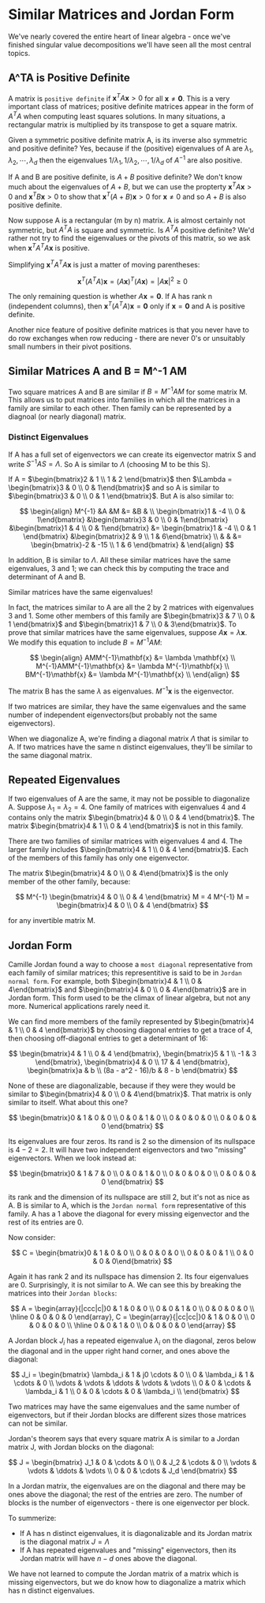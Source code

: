 # Similar Matrices and Jordan Form

We've nearly covered the entire heart of linear algebra - once we've finished singular value decompositions we'll have seen all the most central topics.

## A^TA is Positive Definite

A matrix is `positive definite` if $\mathbf{x}^T A \mathbf{x} > 0$ for all $\mathbf{x} \ne \mathbf{0}$. This is a very important class of matrices; positive definite matrices appear in the form of $A^TA$ when computing least squares solutions. In many situations, a rectangular matrix is multiplied by its transpose to get a square matrix.

Given a symmetric positive definite matrix A, is its inverse also symmetric and positive definite? Yes, because if the (positive) eigenvalues of A are $\lambda_1, \lambda_2, \cdots, \lambda_d$ then the eigenvalues $1 / \lambda_1, 1/ \lambda_2, \cdots, 1 / \lambda_d$ of $A^{-1}$ are also positive.

If A and B are positive definite, is $A + B$ positive definite? We don't know much about the eigenvalues of $A + B$, but we can use the propterty $\mathbf{x}^T A \mathbf{x} > 0$ and $\mathbf{x}^TB\mathbf{x} > 0$ to show that $\mathbf{x}^T (A + B) \mathbf{x} > 0$ for $\mathbf{x} \ne 0$ and so $A + B$ is also positive definite.

Now suppose A is a rectangular (m by n) matrix. A is almost certainly not symmetric, but $A^TA$ is square and symmetric. Is $A^TA$ positive definite? We'd rather not try to find the eigenvalues or the pivots of this matrix, so we ask when $\mathbf{x}^T A^T A\mathbf{x}$ is positive.

Simplifying $\mathbf{x}^T A^T A \mathbf{x}$ is just a matter of moving parentheses:

$$
\mathbf{x}^T (A^TA) \mathbf{x} = (A \mathbf{x})^T (A\mathbf{x}) = |A\mathbf{x}|^2 \ge 0
$$

The only remaining question is whether $A\mathbf{x} = \mathbf{0}$. If A has rank n (independent columns), then $\mathbf{x}^T(A^T A)\mathbf{x} = \mathbf{0}$ only if $\mathbf{x} = \mathbf{0}$ and A is positive definite.

Another nice feature of positive definite matrices is that you never have to do row exchanges when row reducing - there are never 0's or unsuitably small numbers in their pivot positions.

## Similar Matrices A and B = M^-1 AM

Two square matrices A and B are similar if $B = M^{-1} A M$ for some matrix M. This allows us to put matrices into families in which all the matrices in a family are similar to each other. Then family can be represented by a diagnoal (or nearly diagonal) matrix.

### Distinct Eigenvalues

If A has a full set of eigenvectors we can create its eigenvector matrix S and write $S^{-1} A S = \Lambda$. So A is similar to $\Lambda$ (choosing M to be this S).

If A = $\begin{bmatrix}2 & 1 \\ 1 & 2 \end{bmatrix}$ then $\Lambda = \begin{bmatrix}3 & 0 \\ 0 & 1\end{bmatrix}$ and so A is similar to $\begin{bmatrix}3 & 0 \\ 0 & 1 \end{bmatrix}$. But A is also similar to:

$$
\begin{align}
M^{-1} &A &M &= &B & \\
\begin{bmatrix}1 & -4 \\ 0 & 1\end{bmatrix} &\begin{bmatrix}3 & 0 \\ 0 & 1\end{bmatrix} &\begin{bmatrix}1 & 4 \\ 0 & 1\end{bmatrix} &=
\begin{bmatrix}1 & -4 \\ 0 & 1 \end{bmatrix} &\begin{bmatrix}2 & 9 \\ 1 & 6\end{bmatrix}  \\
 & & &= \begin{bmatrix}-2 & -15 \\ 1 & 6 \end{bmatrix} &
\end{align}
$$

In addition, B is similar to $\Lambda$. All these similar matrices have the same eigenvalues, 3 and 1; we can check this by computing the trace and determinant of A and B.

Similar matrices have the same eigenvalues!

In fact, the matrices similar to A are all the 2 by 2 matrices with eigenvalues 3 and 1. Some other members of this family are $\begin{bmatrix}3 & 7 \\ 0 & 1 \end{bmatrix}$ and $\begin{bmatrix}1 & 7 \\ 0 & 3\end{bmatrix}$. To prove that similar matrices have the same eigenvalues, suppose $A\mathbf{x} = \lambda\mathbf{x}$. We modify this equation to include $B = M^{-1} A M$:

$$
\begin{align}
AMM^{-1}\mathbf{x} &= \lambda \mathbf{x} \\
M^{-1}AMM^{-1}\mathbf{x} &= \lambda M^{-1}\mathbf{x} \\
BM^{-1}\mathbf{x} &= \lambda M^{-1}\mathbf{x} \\
\end{align}
$$

The matrix B has the same $\lambda$ as eigenvalues. $M^{-1}\mathbf{x}$ is the eigenvector.

If two matrices are similar, they have the same eigenvalues and the same number of independent eigenvectors(but probably not the same eigenvectors).

When we diagonalize A, we're finding a diagonal matrix $\Lambda$ that is similar to A. If two matrices have the same n distinct eigenvalues, they'll be similar to the same diagonal matrix.

## Repeated Eigenvalues

If two eigenvalues of A are the same, it may not be possible to diagonalize A. Suppose $\lambda_1 = \lambda_2 = 4$. One family of matrices with eigenvalues 4 and 4 contains only the matrix $\begin{bmatrix}4 & 0 \\ 0 & 4 \end{bmatrix}$. The matrix $\begin{bmatrix}4 & 1 \\ 0 & 4 \end{bmatrix}$ is not in this family.

There are two families of similar matrices with eigenvalues 4 and 4. The larger family includes $\begin{bmatrix}4 & 1 \\ 0 & 4 \end{bmatrix}$. Each of the members of this family has only one eigenvector.

The matrix $\begin{bmatrix}4 & 0 \\ 0 & 4\end{bmatrix}$ is the only member of the other family, because:

$$
M^{-1} \begin{bmatrix}4 & 0 \\ 0 & 4 \end{bmatrix} M = 4 M^{-1} M = \begin{bmatrix}4 & 0 \\ 0 & 4 \end{bmatrix}
$$

for any invertible matrix M.

## Jordan Form

Camille Jordan found a way to choose a `most diagonal` representative from each family of similar matrices; this representitive is said to be in `Jordan normal form`. For example, both $\begin{bmatrix}4 & 1 \\ 0 & 4\end{bmatrix}$ and $\begin{bmatrix}4 & 0 \\ 0 & 4\end{bmatrix}$ are in Jordan form. This form used to be the climax of linear algebra, but not any more. Numerical applications rarely need it. 

We can find more members of the family represented by $\begin{bmatrix}4 & 1 \\ 0 & 4 \end{bmatrix}$ by choosing diagonal entries to get a trace of 4, then choosing off-diagonal entries to get a determinant of 16:

$$
\begin{bmatrix}4 & 1 \\ 0 & 4 \end{bmatrix},
\begin{bmatrix}5 & 1 \\ -1 & 3 \end{bmatrix},
\begin{bmatrix}4 & 0 \\ 17 & 4 \end{bmatrix},
\begin{bmatrix}a & b \\ (8a - a^2 - 16)/b & 8 - b \end{bmatrix}
$$

None of these are diagonalizable, because if they were they would be similar to $\begin{bmatrix}4 & 0 \\ 0 & 4\end{bmatrix}$. That matrix is only similar to itself. What about this one?

$$
\begin{bmatrix}0 & 1 & 0 & 0 \\ 0 & 0 & 1 & 0 \\ 0 & 0 & 0 & 0 \\ 0 & 0 & 0 & 0 \end{bmatrix}
$$

Its eigenvalues are four zeros. Its rand is 2 so the dimension of its nullspace is $4 - 2 = 2$. It will have two independent eigenvectors and two "missing" eigenvectors. When we look instead at:

$$
\begin{bmatrix}0 & 1 & 7 & 0 \\ 0 & 0 & 1 & 0 \\ 0 & 0 & 0 & 0 \\ 0 & 0 & 0 & 0 \end{bmatrix}
$$

its rank and the dimension of its nullspace are still 2, but it's not as nice as A. B is similar to A, which is the `Jordan normal form` representative of this family. A has a 1 above the diagonal for every missing eigenvector and the rest of its entries are 0.

Now consider:

$$
C = \begin{bmatrix}0 & 1 & 0 & 0 \\ 0 & 0 & 0 & 0 \\ 0 & 0 & 0 & 1 \\ 0 & 0 & 0 & 0\end{bmatrix}
$$

Again it has rank 2 and its nullspace has dimension 2. Its four eigenvalues are 0. Surprisingly, it is not similar to A. We can see this by breaking the matrices into their `Jordan blocks`:

$$
A = 
\begin{array}{|ccc|c|}0 & 1 & 0 & 0 \\ 0 & 0 & 1 & 0 \\ 0 & 0 & 0 & 0 \\ \hline 0 & 0 & 0 & 0 \end{array},
C = 
\begin{array}{|cc|cc|}0 & 1 & 0 & 0 \\ 0 & 0 & 0 & 0 \\ \hline 0 & 0 & 1 & 0 \\ 0 & 0 & 0 & 0 \end{array}
$$

A Jordan block $J_{i}$ has a repeated eigenvalue $\lambda_i$ on the diagonal, zeros below the diagonal and in the upper right hand corner, and ones above the diagonal:

$$
J_i =
\begin{bmatrix}
\lambda_i & 1 & j0 \cdots & 0 \\
0 & \lambda_i & 1 & \cdots & 0 \\
\vdots & \vdots & \ddots & \vdots & \vdots \\
0 & 0 & \cdots & \lambda_i & 1 \\
0 & 0 & \cdots & 0 & \lambda_i \\
\end{bmatrix}
$$

Two matrices may have the same eigenvalues and the same number of eigenvectors, but if their Jordan blocks are different sizes those matrices can not be similar.

Jordan's theorem says that every square matrix A is similar to a Jordan matrix J, with Jordan blocks on the diagonal:

$$
J = 
\begin{bmatrix}
J_1 & 0 & \cdots & 0 \\
0 & J_2 & \cdots & 0 \\
\vdots & \vdots & \ddots & \vdots \\
0 & 0 & \cdots & J_d
\end{bmatrix}
$$

In a Jordan matrix, the eigenvalues are on the diagonal and there may be ones above the diagonal; the rest of the entries are zero. The number of blocks is the number of eigenvectors - there is one eigenvector per block.

To summerize:

- If A has n distinct eigenvalues, it is diagonalizable and its Jordan matrix is the diagonal matrix $J = \Lambda$
- If A has repeated eigenvalues and "missing" eigenvectors, then its Jordan matrix will have $n - d$ ones above the diagonal.

We have not learned to compute the Jordan matrix of a matrix which is missing eigenvectors, but we do know how to diagonalize a matrix which has n distinct eigenvalues.
